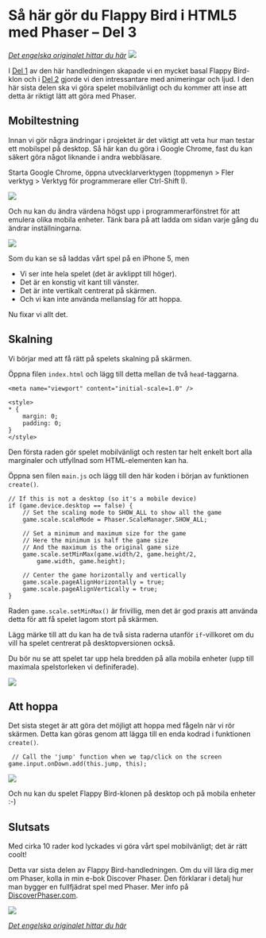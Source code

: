 # Så här gör du Flappy Bird i HTML5 med Phaser &ndash; Del 3
[_Det engelska originalet hittar du här_](http://www.lessmilk.com/tutorial/flappy-bird-phaser-3)
![](http://lessmilk.com/imgtut/FB3/1.png)

I [Del 1](flappy-bird-phaser-1.md) av den här handledningen skapade vi en mycket basal Flappy Bird-klon och i  [Del 2](flappy-bird-phaser-2.md) gjorde vi den intressantare med animeringar och ljud. I den här sista delen ska vi göra spelet mobilvänligt och du kommer att inse att detta är riktigt lätt att göra med Phaser.

## Mobiltestning

Innan vi gör några ändringar i projektet är det viktigt att veta hur man testar ett mobilspel på desktop. Så här kan du göra i Google Chrome, fast du kan säkert göra något liknande i andra webbläsare.

Starta Google Chrome, öppna utvecklarverktygen (toppmenyn > Fler verktyg > Verktyg för programmerare eller Ctrl-Shift I).

![](http://lessmilk.com/imgtut/FB3/2.png)

Och nu kan du ändra värdena högst upp i programmerarfönstret för att emulera olika mobila enheter. Tänk bara på att ladda om sidan varje gång du ändrar inställningarna. 

![](http://lessmilk.com/imgtut/FB3/3.png)

Som du kan se så laddas vårt spel på en iPhone 5, men
* Vi ser inte hela spelet (det är avklippt till höger).
* Det är en konstig vit kant till vänster.
* Det är inte vertikalt centrerat på skärmen.
* Och vi kan inte använda mellanslag för att hoppa.

Nu fixar vi allt det.

## Skalning

Vi börjar med att få rätt på spelets skalning på skärmen.

Öppna filen `index.html` och lägg till detta mellan de två `head`-taggarna.

    <meta name="viewport" content="initial-scale=1.0" />

    <style> 
    * {
        margin: 0;
        padding: 0;
    }
    </style> 

Den första raden gör spelet mobilvänligt och resten tar helt enkelt bort alla marginaler och utfyllnad som HTML-elementen kan ha.

Öppna sen filen `main.js` och lägg till den här koden i början av funktionen `create()`.

    // If this is not a desktop (so it's a mobile device) 
    if (game.device.desktop == false) {
        // Set the scaling mode to SHOW_ALL to show all the game
        game.scale.scaleMode = Phaser.ScaleManager.SHOW_ALL;

        // Set a minimum and maximum size for the game
        // Here the minimum is half the game size
        // And the maximum is the original game size
        game.scale.setMinMax(game.width/2, game.height/2, 
            game.width, game.height);

        // Center the game horizontally and vertically
        game.scale.pageAlignHorizontally = true;
        game.scale.pageAlignVertically = true;
    }

Raden `game.scale.setMinMax()` är frivillig, men det är god praxis att använda detta för att få spelet lagom stort på skärmen.

Lägg märke till att du kan ha de två sista raderna utanför `if`-villkoret om du vill ha spelet centrerat på desktopversionen också.

Du bör nu se att spelet tar upp hela bredden på alla mobila enheter (upp till maximala spelstorleken vi definiferade).

![](http://lessmilk.com/imgtut/FB3/4.png)

## Att hoppa

Det sista steget är att göra det möjligt att hoppa med fågeln när vi rör skärmen. Detta kan göras genom att lägga till en enda kodrad i funktionen `create()`.

     // Call the 'jump' function when we tap/click on the screen
    game.input.onDown.add(this.jump, this);

![](http://lessmilk.com/imgtut/FB3/5.gif)

Och nu kan du spelet Flappy Bird-klonen på desktop och på mobila enheter :-)

## Slutsats

Med cirka 10 rader kod lyckades vi göra vårt spel mobilvänligt; det är rätt coolt!

Detta var sista delen av Flappy Bird-handledningen. Om du vill lära dig mer om Phaser, kolla in min e-bok Discover Phaser. Den förklarar i detalj hur man bygger en fullfjädrat spel med Phaser. Mer info på [DiscoverPhaser.com](http://www.discoverphaser.com).

[![](http://lessmilk.com/img/phaserbook.jpg)](http://www.discoverphaser.com)

[_Det engelska originalet hittar du här_](http://www.lessmilk.com/tutorial/flappy-bird-phaser-3)
